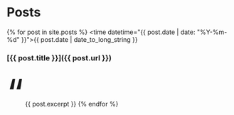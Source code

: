 # Posts
{% for post in site.posts %}
  <time datetime="{{ post.date | date: "%Y-%m-%d" }}">{{ post.date | date_to_long_string }}</time>
###  [{{ post.title }}]({{ post.url }})
  <span style="font-size:64pt">&ldquo;</span> {{ post.excerpt }}
{% endfor %}
